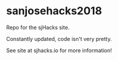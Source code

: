 # sanjosehacks2018

Repo for the sjHacks site.

Constantly updated, code isn't very pretty.

See site at sjhacks.io for more information!
